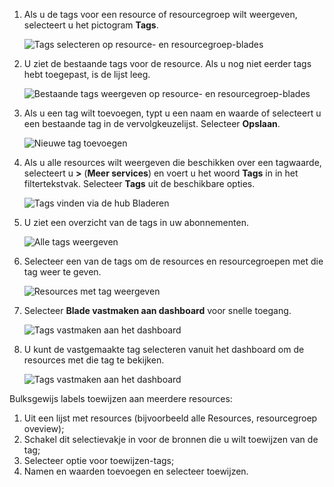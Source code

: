 1. Als u de tags voor een resource of resourcegroep wilt weergeven, selecteert u het pictogram **Tags**. 
   
     ![Tags selecteren op resource- en resourcegroep-blades](./media/resource-manager-tag-resources/select-tag-icon.png)
2. U ziet de bestaande tags voor de resource. Als u nog niet eerder tags hebt toegepast, is de lijst leeg. 

     ![Bestaande tags weergeven op resource- en resourcegroep-blades](./media/resource-manager-tag-resources/existing-tags.png)
3. Als u een tag wilt toevoegen, typt u een naam en waarde of selecteert u een bestaande tag in de vervolgkeuzelijst. Selecteer **Opslaan**.

     ![Nieuwe tag toevoegen](./media/resource-manager-tag-resources/tag-resources.png)
3. Als u alle resources wilt weergeven die beschikken over een tagwaarde, selecteert u **>** (**Meer services**) en voert u het woord **Tags** in in het filtertekstvak. Selecteer **Tags** uit de beschikbare opties.
   
     ![Tags vinden via de hub Bladeren](./media/resource-manager-tag-resources/browse-tags.png)
4. U ziet een overzicht van de tags in uw abonnementen.
   
     ![Alle tags weergeven](./media/resource-manager-tag-resources/tag-taxonomy.png)
5. Selecteer een van de tags om de resources en resourcegroepen met die tag weer te geven.
   
     ![Resources met tag weergeven](./media/resource-manager-tag-resources/show-tagged-resources.png)
6. Selecteer **Blade vastmaken aan dashboard** voor snelle toegang.
   
     ![Tags vastmaken aan het dashboard](./media/resource-manager-tag-resources/pin-tag.png)
7. U kunt de vastgemaakte tag selecteren vanuit het dashboard om de resources met die tag te bekijken.

     ![Tags vastmaken aan het dashboard](./media/resource-manager-tag-resources/show-pinned-tag.png)


Bulksgewijs labels toewijzen aan meerdere resources:
1. Uit een lijst met resources (bijvoorbeeld alle Resources, resourcegroep oveview);
2. Schakel dit selectievakje in voor de bronnen die u wilt toewijzen van de tag;
3. Selecteer optie voor toewijzen-tags;
4. Namen en waarden toevoegen en selecteer toewijzen.
